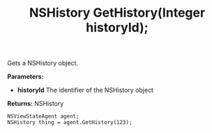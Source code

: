 ﻿---
uid: crmscript_ref_NSViewStateAgent_GetHistory
title: NSHistory GetHistory(Integer historyId);
intellisense: NSViewStateAgent.GetHistory
keywords: NSViewStateAgent, GetHistory
so.topic: reference
---

Gets a NSHistory object.

**Parameters:**
 - **historyId** The identifier of the NSHistory object

**Returns:** NSHistory

```crmscript
NSViewStateAgent agent;
NSHistory thing = agent.GetHistory(123);
```

